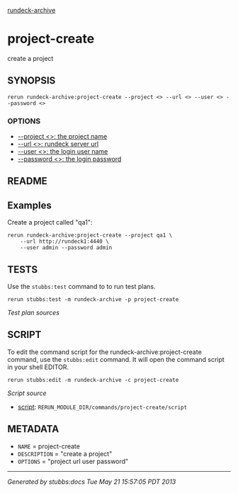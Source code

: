 [rundeck-archive](../../index.html)
# project-create 

create a project

## SYNOPSIS

    rerun rundeck-archive:project-create --project <> --url <> --user <> --password <>

### OPTIONS

* [    --project <>: the project name](../../options/project/index.html)
* [    --url <>: rundeck server url](../../options/url/index.html)
* [    --user <>: the login user name](../../options/user/index.html)
* [    --password <>: the login password](../../options/password/index.html)

## README


Examples
--------

Create a project called "qa1":

    rerun rundeck-archive:project-create --project qa1 \
        --url http://rundeck1:4440 \
        --user admin --password admin

## TESTS

Use the `stubbs:test` command to to run test plans.

    rerun stubbs:test -m rundeck-archive -p project-create

*Test plan sources*



## SCRIPT

To edit the command script for the rundeck-archive:project-create command, 
use the `stubbs:edit`
command. It will open the command script in your shell EDITOR.

    rerun stubbs:edit -m rundeck-archive -c project-create

*Script source*

* [script](script.html): `RERUN_MODULE_DIR/commands/project-create/script`

## METADATA

* `NAME` = project-create
* `DESCRIPTION` = "create a project"
* `OPTIONS` = "project url user password"

----

*Generated by stubbs:docs Tue May 21 15:57:05 PDT 2013*

